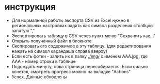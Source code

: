 # инструкция
- Для нормальной работы экспорта CSV из Excel нужно в региональных настройках задать как символ разделения столбцов запятую ","
- Экспортировать таблицу в CSV через пункт меню "Сохранить как..."
- Открыть полученный файл в блокноте
- Скопировать его содержимое в эту [таблицу](./_data/pets.csv). (для редактирования нажать на символ карандаша справа вверху)
- Если есть фотки - залить их в папку [./img/](./img/) с именем AAA.jpg, где AAA - номер строки в таблице
- Подождать минуту, пока страница пересобирается. Если сильно хочется, смотреть прогресс можно на вкладке "Actions"
- Успех. Данные обновлены

